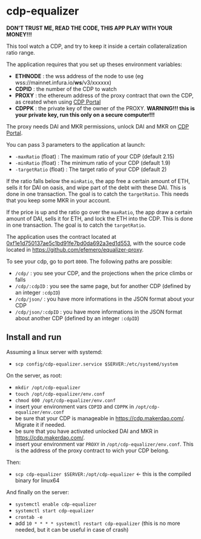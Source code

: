 # cdp-equalizer

__DON'T TRUST ME, READ THE CODE, THIS APP PLAY WITH YOUR MONEY!!!__

This tool watch a CDP, and try to keep it inside a certain collateralization ratio range.

The application requires that you set up theses environment variables:

- __ETHNODE__ : the wss address of the node to use (eg wss://mainnet.infura.io/**ws**/v3/xxxxxx)
- __CDPID__ : the number of the CDP to watch
- __PROXY__ : the ethereum address of the proxy contract that own the CDP, as created when using [CDP Portal](https://cdp.makerdao.com/)
- __CDPPK__ : the private key of the owner of the PROXY.
__WARNING!!! this is your private key, run this only on a secure computer!!!__

The proxy needs DAI and MKR permissions, unlock DAI and MKR on [CDP Portal](https://cdp.makerdao.com/).

You can pass 3 parameters to the application at launch:

- `-maxRatio` (float) : The maximum ratio of your CDP (default 2.15)
- `-minRatio` (float) : The minimum ratio of your CDP (default 1.9)
- `-targetRatio` (float) : The target ratio of your CDP (default 2)

If the ratio falls below the `minRatio`, 
the app free a certain amount of ETH, 
sells it for DAI on oasis, and wipe part of the debt with these DAI. 
This is done in one transaction.
The goal is to catch the `targetRatio`.
This needs that you keep some MKR in your account.

If the price is up and the ratio go over the `maxRatio`,
the app draw a certain amount of DAI, sells it for ETH, 
and lock the ETH into the CDP.
This is done in one transaction.
The goal is to catch the `targetRatio`.

The application uses the contract located at [0xf1e1d750137ae5c1bd91fe7bd0da692a3ed1d553](https://etherscan.io/address/0xf1e1d750137ae5c1bd91fe7bd0da692a3ed1d553), with the source code located in <https://github.com/efemero/equalizer-proxy>.

To see your cdp, go to port `8000`. The following paths are possible:

- `/cdp/` : you see your CDP, and the projections when the price climbs or falls
- `/cdp/:cdpID` : you see the same page, but for another CDP (defined by an integer `:cdpID`)
- `/cdp/json/` : you have more informations in the JSON format about your CDP
- `/cdp/json/:cdpID` : you have more informations in the JSON format about another CDP (defined by an integer `:cdpID`)

## Install and run

Assuming a linux server with systemd:

- `scp config/cdp-equalizer.service $SERVER:/etc/systemd/system`

On the server, as root:

- `mkdir /opt/cdp-equalizer`
- `touch /opt/cdp-equalizer/env.conf`
- `chmod 600 /opt/cdp-equalizer/env.conf`
- insert your environment vars `CDPID` and `CDPPK` in `/opt/cdp-equalizer/env.conf`
- be sure that your CDP is manageable in <https://cdp.makerdao.com/>. Migrate it if needed.
- be sure that you have activated unlocked DAI and MKR in <https://cdp.makerdao.com/>.
- insert your environment var `PROXY` in `/opt/cdp-equalizer/env.conf`. This is the address of the proxy contract to wich your CDP belong.

Then:

- `scp cdp-equalizer $SERVER:/opt/cdp-equalizer` <- this is the compiled binary for linux64

And finally on the server:

- `systemctl enable cdp-equalizer`
- `systemctl start cdp-equalizer`
- `crontab -e`
- add `10 * * * * systemctl restart cdp-equalizer` (this is no more needed, but it can be useful in case of crash)

